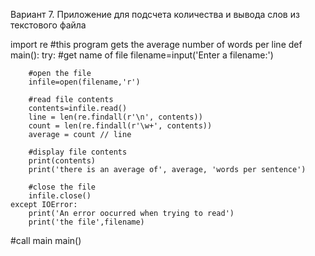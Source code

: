 Вариант 7. Приложение для подсчета количества и вывода слов из текстового файла










import re
#this program gets the average number of words per line
def main():
    try:
        #get name of file
        filename=input('Enter a filename:')

        #open the file
        infile=open(filename,'r')

        #read file contents
        contents=infile.read()
        line = len(re.findall(r'\n', contents))
        count = len(re.findall(r'\w+', contents))
        average = count // line

        #display file contents
        print(contents)
        print('there is an average of', average, 'words per sentence')

        #close the file
        infile.close()
    except IOError:
        print('An error oocurred when trying to read')
        print('the file',filename)

#call main
main()
